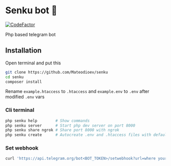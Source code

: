 # Senku bot 🤖
[![CodeFactor](https://www.codefactor.io/repository/github/mateodioev/senku/badge)](https://www.codefactor.io/repository/github/mateodioev/senku)

Php based telegram bot

## Installation

Open terminal and put this

```bash
git clone https://github.com/Mateodioev/senku
cd senku
composer install
```

Rename `example.htaccess` to `.htaccess` and `example.env` to `.env` after modified `.env` vars

### Cli terminal

```bash
php senku help        # Show commands
php senku server      # Start php dev server on port 8000
php senku share ngrok # Share port 8000 with ngrok
php senku create      # Autocreate .env and .htaccess files with defaul values
```

### Set webhook

```bash
curl 'https://api.telegram.org/bot<BOT_TOKEN>/setwebhook?url=where your hosted the files'
```
